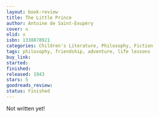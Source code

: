 ```yaml
---
layout: book-review
title: The Little Prince
author: Antoine de Saint-Exupéry
cover: x
olid: x
isbn: 1338878921
categories: Children's Literature, Philosophy, Fiction
tags: philosophy, friendship, adventure, life lessons
buy_link:
started:
finished:
released: 1943
stars: 5
goodreads_review:
status: Finished
---
```


Not written yet!
